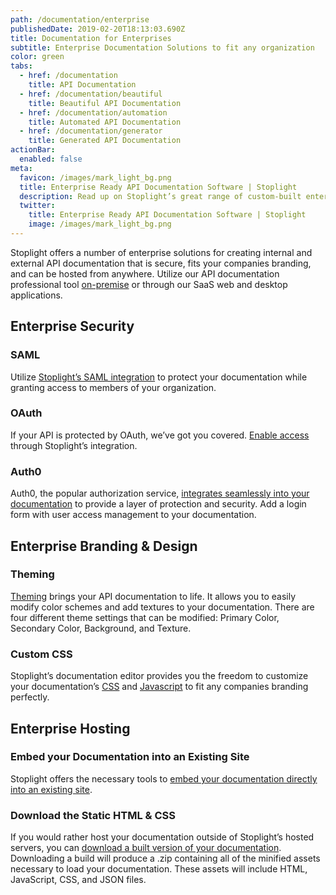 ```yaml
---
path: /documentation/enterprise
publishedDate: 2019-02-20T18:13:03.690Z
title: Documentation for Enterprises
subtitle: Enterprise Documentation Solutions to fit any organization
color: green
tabs:
  - href: /documentation
    title: API Documentation
  - href: /documentation/beautiful
    title: Beautiful API Documentation
  - href: /documentation/automation
    title: Automated API Documentation
  - href: /documentation/generator
    title: Generated API Documentation
actionBar:
  enabled: false
meta:
  favicon: /images/mark_light_bg.png
  title: Enterprise Ready API Documentation Software | Stoplight
  description: Read up on Stoplight’s great range of custom-built enterprise solutions for creating internal and external API documentation right here.
  twitter:
    title: Enterprise Ready API Documentation Software | Stoplight
    image: /images/mark_light_bg.png
---
```


Stoplight offers a number of enterprise solutions for creating internal and external API documentation that is secure, fits your companies branding, and can be hosted from anywhere. Utilize our API documentation professional tool [on-premise](https://enterprise.docs.stoplight.io/) or through our SaaS web and desktop applications.

## Enterprise Security

### SAML

Utilize [Stoplight’s SAML integration](https://enterprise.docs.stoplight.io/authentication/saml) to protect your documentation while granting access to members of your organization.

### OAuth

If your API is protected by OAuth, we’ve got you covered. [Enable access](https://docs.stoplight.io/documentation/authorizations/oauth-hubs) through Stoplight’s integration.

### Auth0

Auth0, the popular authorization service, [integrates seamlessly into your documentation](https://docs.stoplight.io/documentation/authorizations/auth0) to provide a layer of protection and security. Add a login form with user access management to your documentation.

## Enterprise Branding & Design

### Theming

[Theming](https://docs.stoplight.io/documentation/design/theming) brings your API documentation to life. It allows you to easily modify color schemes and add textures to your documentation. There are four different theme settings that can be modified: Primary Color, Secondary Color, Background, and Texture.

### Custom CSS

Stoplight’s documentation editor provides you the freedom to customize your documentation’s [CSS](https://docs.stoplight.io/documentation/design/custom-css) and [Javascript](https://docs.stoplight.io/documentation/design/custom-js) to fit any companies branding perfectly.

## Enterprise Hosting

### Embed your Documentation into an Existing Site

Stoplight offers the necessary tools to [embed your documentation directly into an existing site](https://docs.stoplight.io/documentation/embed-your-hub).

### Download the Static HTML & CSS

If you would rather host your documentation outside of Stoplight’s hosted servers, you can [download a built version of your documentation](https://docs.stoplight.io/documentation/download-static-html). Downloading a build will produce a .zip containing all of the minified assets necessary to load your documentation. These assets will include HTML, JavaScript, CSS, and JSON files.
